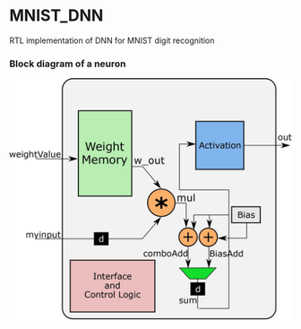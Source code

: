 # MNIST_DNN
RTL implementation of DNN for MNIST digit recognition


### Block diagram of a neuron
![Alt Text](Assets/neuron.jpg)

